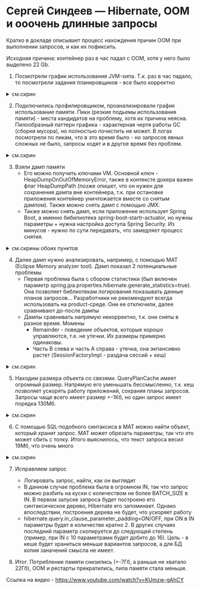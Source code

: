 # Сергей Синдеев — Hibernate, OOM и ооочень длинные запросы

Кратко в докладе описывает процесс нахождения причин OOM при выполнении запросов, и как их пофиксить.

Исходная причина: контейнер раз в час падал с OOM, хотя у него было выделено 22 Gb.

1. Посмотрели график использования JVM-хипа. Т.к. раз в час падало, то посмотрели задания планировщиков - все было корректно
<details>
  <summary>см.скрин</summary>
![изображение](https://github.com/Letsifer/knowledge-base/assets/14146724/a2f51c65-c0ee-4c28-9658-7ecc000b90de)
</details>

2. Подключились профилировщиком, проанализировали график использование памяти. Пики (резкие подьемы использования памяти) - места кандидатов на проблему, хотя их причина неясна. Пилообразный паттерн графика - характерная
чертя работы GC (сборки мусора), но полностью почистить не может. В логах посмотрели по пикам, что в это время было - но запросов явных сложных не было, запросы ходят и в другое время без проблем.
<details>
  <summary>см.скрин</summary>
![изображение](https://github.com/Letsifer/knowledge-base/assets/14146724/b7711148-a003-449f-8f54-8a4cd792f603)
</details>

3. Взяли дамп памяти
   * Его можно получить ключами VM. Основной ключ - HeapDumpOnOutOfMemoryError, также в контексте докера важен флаг HeapDumpPath (позже опишет, что он нужен для сохранения дампа вне контейнера, т.к.
при остановке приложения контейнер уничтожается вместе со снятым дампом). Также можно снять дамп с помощью JMX.
   * Также можно снять дамп, если приложение использует Spring Boot, а именно бибилиотека spring-boot-startr-actuator, но нужны параметры + нужна настройка доступа Spring Security.
Из минусов - нужно по сути передавать, что замедляет процесс снятия. 
<details>
  <summary>см.скрины обоих пунктов</summary>
![изображение](https://github.com/Letsifer/knowledge-base/assets/14146724/f2d4780c-4807-4f83-9d18-3b55cf7063b8)
![изображение](https://github.com/Letsifer/knowledge-base/assets/14146724/a9156035-5381-4d10-8d83-bfae47b0dd9e)
</details>

4. Далее дамп нужно анализировать, например, с помощью MAT (Eclipse Memory analyzer tool). Дамп показал 2 потенциальные проблемы
   * Первая проблема была с сбором статистики (был включен параметр spring.jpa.properties.hibernate.generate_statistics=true). Она позволяет библиотекам логирования показывать данные планов запросов... Разработчики
  не рекомендуют всегда использовать на product-среде. Они ее отключили, далее сравнивают до-после дампы
   * Дампы сравнивать напрямую некорректно, т.к. они сняты в разное время. Момены
       * Remainder - поведение объектов, которые хорошо управляются, т.е. не утечки. Их размеры примерно одинаковы.
       * Часть B слева и часть A справа - утечка, она экпансивно растет (SessionFactoryImpl - раздача сессий + кеш)
<details>
  <summary>см.скрин</summary>
![изображение](https://github.com/Letsifer/knowledge-base/assets/14146724/b616437f-fd4a-4f73-841c-bdabb4712d5f)
  ![изображение](https://github.com/Letsifer/knowledge-base/assets/14146724/a9ea58ce-37a3-41ea-b1e2-a6f2d39a55d7)
</details>

5. Находим размера объекта со связями. QueryPlanCache имеет огромный размер. Напрямую его уменьшать бессмысленно, т.к. кеш позволяет ускорять работу приложений, сохраняя планы запросов. Запросы чаще всего имеет размер
+-1Кб, но один запрос имеет порядка 130Мб.
<details>
  <summary>см.скрин</summary>
![изображение](https://github.com/Letsifer/knowledge-base/assets/14146724/2655f4de-ba31-4b38-9130-d693bb470d90)
</details>

6. С помощью SQL-подобного синтаксиса в MAT можно найти объект, который хранит запрос. MAT может обрезать параметры, так что это может сбить с толку. Итого выяснилось, что текст запроса весил 19Мб, что очень много
<details>
  <summary>см.скрин</summary>
![изображение](https://github.com/Letsifer/knowledge-base/assets/14146724/b1a38ee6-4457-415e-b2d8-f8e1168c596d)
</details>

7. Исправляем запрос
   * Логировать запрос, найти, как он выглядит
   * В данном случае проблема была в огромном IN, так что запрос можно разбить на куски с количеством не более BATCH_SIZE в IN. В первом запуске запроса будет построено его синтаксическое дерево, Hibernate его запоминает.
     Однако впоследствии, построения дерева не будет, что ускоряет работу
   * hibernate.query.in_clause_parameter_padding=ON/OFF, при ON в IN параметры будет в количестве кратно 2. В других случаях последний параметр скопируется до следующей степень (пример, при IN с 10 параметрами будет добито
     до 16). Цель - в кеше будет храниться меньше вариантов запросов, а для БД копия заначений смысла не имеет.

8. Итог. Потребление памяти снизились (+-7Гб, а раньше не хватало 22Гб), OOM и рестарты прекратились, пила памяти стала меньше.

   
Ссылка на видео - https://www.youtube.com/watch?v=KUmzw-gAhCY
